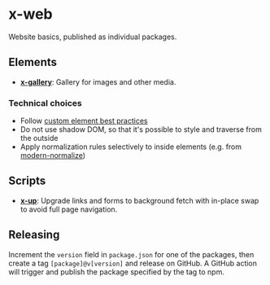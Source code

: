 # x-web

Website basics, published as individual packages.

## Elements

- [**x-gallery**](x-gallery): Gallery for images and other media.

### Technical choices

- Follow [custom element best practices](https://developers.google.com/web/fundamentals/web-components/best-practices)
- Do not use shadow DOM, so that it's possible to style and traverse from the outside
- Apply normalization rules selectively to inside elements (e.g. from [modern-normalize](sindresorhus/modern-normalize))

## Scripts

- [**x-up**](x-up): Upgrade links and forms to background fetch with in-place swap to avoid full page navigation.

## Releasing

Increment the `version` field in `package.json` for one of the packages, then create a tag `[package]@v[version]` and release on GitHub. A GitHub action will trigger and publish the package specified by the tag to npm.
